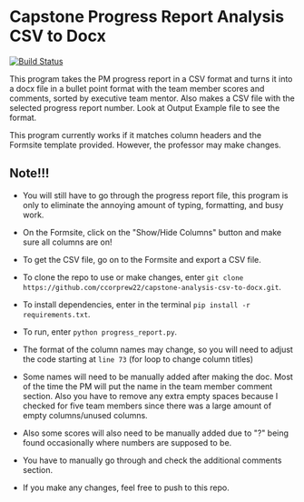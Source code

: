 # Capstone Progress Report Analysis CSV to Docx
[![Build Status](https://app.travis-ci.com/ccorprew22/capstone-analysis-csv-to-docx.svg?branch=main)](https://app.travis-ci.com/ccorprew22/capstone-analysis-csv-to-docx)

This program takes the PM progress report in a CSV format and turns it into a docx file in a bullet point format with the team member scores and comments, sorted by executive team mentor. Also makes a CSV file with the selected progress report number. Look at Output Example file to see the format.

This program currently works if it matches column headers and the Formsite template provided. However, the professor may make changes.

## Note!!!
+ You will still have to go through the progress report file, this program is only to eliminate the annoying amount of typing, formatting, and busy work.
+ On the Formsite, click on the "Show/Hide Columns" button and make sure all columns are on!


+ To get the CSV file, go on to the Formsite and export a CSV file.
+ To clone the repo to use or make changes, enter `git clone https://github.com/ccorprew22/capstone-analysis-csv-to-docx.git`.
+ To install dependencies, enter in the terminal `pip install -r requirements.txt`.
+ To run, enter `python progress_report.py`.
+ The format of the column names may change, so you will need to adjust the code starting at `line 73` (for loop to change column titles)
+ Some names will need to be manually added after making the doc. Most of the time the PM will put the name in the team member comment section. Also you have to remove any extra empty spaces because I checked for five team members since there was a large amount of empty columns/unused columns.
+ Also some scores will also need to be manually added due to "?" being found occasionally where numbers are supposed to be.
+ You have to manually go through and check the additional comments section.
+ If you make any changes, feel free to push to this repo.
